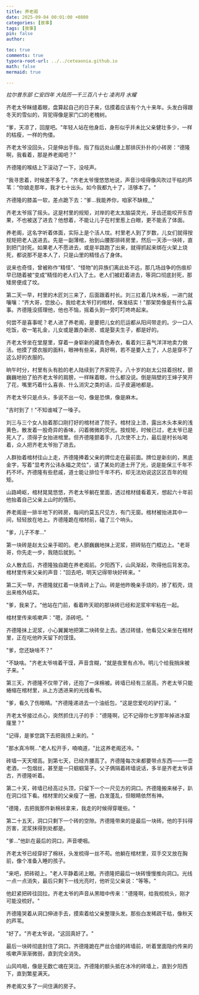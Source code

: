 ```yaml
---
title: 养老阁
date: 2025-09-04 00:01:00 +0800
categories: [故事]
tags: [故事]
pin: false
author: 

toc: true
comments: true
typora-root-url: ../../ceteaonia.github.io
math: false
mermaid: true

---
```

*拉尔普东部 仁安四年 大陆历一千三百八十七 凌冽月 水耀*

齐老太爷眯缝着眼，盘算起自己的日子来，估摸着应该有个九十来年。头发白得跟冬天的雪似的，背驼得像是家门口的老槐树。

“爹，天凉了，回屋吧。"年轻人站在他身后，身形似乎并未比父亲健壮多少，一样的枯瘦，一样的佝偻。

齐老太爷没回头，只是伸出手指，指了指远处山腰上那排灰扑扑的小砖房：“德隆啊，我看着，那是养老阁吧？"

齐德隆的喉结上下滚动了一下，没吱声。

“我寻思着，时候差不多了。"齐老太爷慢悠悠地说，声音沙哑得像风吹过干枯的芦苇：“你娘走那年，我才七十出头。如今我都九十了，活够本了。"

齐德隆的膝盖一软，差点跪下去：“爹...我能养你，咱家不缺粮,,,"

齐老太爷摇了摇头。这是村里的规矩，对岸的老太太脑袋灵光，牙齿还能咬开东杏果，不也被送了进去？他想着，不能让儿子在村里惹上白眼，更不能丢了体面。

养老阁，这名字听着体面，实际上是个活人坟。村里老人到了岁数，儿女们就得按规矩把老人送进去。先是一副薄棺，抬到山腰那排砖房里，然后一天添一块砖，直到把门封死。如果老人不愿进去，或是半路跑了出来，就得抓起来绑在火架上烧死，都说那不是本人了，只是山里的精怪占了身体。

说来也奇怪，曾被称作“精怪”、“怪物”的异族们离此处不远，那几场战争的伤痕却早已随着被“变成”精怪的老人们入了土。老人们被赶着进去，等洞口彻底封死，那矮房便成了坟。

第二天一早，村里的木匠刘三来了，后面跟着村长。刘三扛着几块木板，一进门就嚷嚷：“齐大哥，您放心，我给老太爷打的棺材，保准结实！"那架势像是有什么喜事。齐德隆没搭理他，他也不恼，摇着头到一旁叮叮咚咚起来。

何尝不是喜事呢？老人进了养老阁，是要把儿女的厄运都从阳间带走的。少一口人吃饭，收一笔礼金，儿女或是置办新房、或是娶夫生子，都是好的。

齐老太爷坐在堂屋里，穿着一身崭新的藏青色寿衣，看着刘三喜气洋洋地卖力做活。他摸了摸衣服的面料，眼神有些呆，真好啊，若不是要入土了，人总是穿不了这么好的衣服的。

晌午时分，村里有头有脸的老人陆续到了齐家院子。八十岁的赵太公拄着拐杖，颤巍巍地拍了拍齐老太爷的肩膀，一样眯着眼，什么都没说。倒是隔壁的王婶子笑开了花，嘴里巧着什么喜丧、什么消灾之类的话，瓜子皮遍地都是。

齐老太爷只是点头，多说不出一句，像是恐惧，像是麻木。

"吉时到了！"不知谁喊了一嗓子。

刘三与三个女人抬着那口刚打好的棺材进了院子。棺材没上漆，露出木头本来的浅黄色，散发着一股奇异的香味，闪着微微的荧光。按规矩，时候已过，老太爷已是死人了，须得子女抬进棺里。但齐德隆颤着手，几次使不上力，最后是村长吆喝着，众人把齐老太爷抬了进去。

人群抬着棺材往山上走，齐德隆捧着父亲的牌位走在最前面。牌位是新刻的，黑底金字，写着"显考齐公讳永福之灵位"，请了某处的道士开了光，说是能保三千年不朽不坏。齐德隆有些悲戚，道士能让排位千年不朽，却无法劝说这区区百年的规矩。

山路崎岖，棺材晃晃悠悠，齐老太爷躺在里面，透过棺材缝看着天，想起六十年前他抬着自己父亲上山时的情形。

养老阁是一排半地下的砖房，每间约莫五尺见方，有门无窗。棺材被抬进其中一间，轻轻放在地上。齐德隆跪在棺材前，磕了三个响头。

"爹，儿子不孝..."

第一块砖是赵太公亲手砌的。老人颤巍巍地抹上泥浆，把砖贴在门框边上。"老哥哥，你先走一步，我随后就到。"

众人散去后，齐德隆独自跪在养老阁前。夕阳西下，山风渐起，吹得他后背发凉。棺材里传来父亲的声音："回去吧，明天记得带块好砖来。"

第二天一早，齐德隆就扛着一块青砖上了山。砖是他昨晚亲手烧的，掺了稻壳，烧出来格外结实。

"爹，我来了。"他站在门前，看着昨天砌的那块砖已经和泥浆牢牢粘在一起。

棺材里传来咳嗽声："嗯，添砖吧。"

齐德隆抹上泥浆，小心翼翼地把第二块砖垒上去。透过砖缝，他看见父亲坐在棺材里，正在吃他昨天留下的馍馍。

"爹，您还缺啥不？"

"不缺啥。"齐老太爷啃着干馍，声音含糊，"就是夜里有点冷。明儿个给我捎床被子来。"

第三天，齐德隆不仅带了砖，还抱了一床棉被。砖墙已经有三层高，齐老太爷只能蜷缩在棺材里，从上方透进来的光线看书。

"爹，看久了伤眼睛。"齐德隆递进去一个油纸包，"这是您爱吃的驴打滚。"

齐老太爷接过点心，突然抓住儿子的手："德隆啊，记不记得你七岁那年掉进冰窟窿里？"

"记得，是爹您跳下去把我捞上来的。"

"那水真冷啊..."老人松开手，喃喃道，"比这养老阁还冷。"

砖墙一天天增高。到第七天，已经齐腰高了。齐德隆每次来都要带点东西——一壶老酒，一包烟丝，甚至是一只蝈蝈笼子。父子俩隔着砖墙说话，多半是齐老太爷讲古，齐德隆听着。

第二十天，砖墙已经高过头顶，只留下一个一尺见方的洞口。齐德隆搬来梯子，趴在洞口往下看。棺材里的父亲瘦了一圈，白发蓬乱，但眼睛依然有神。

"德隆，去把我那件新棉袄拿来，我走的时候得穿暖些。"

第二十五天，洞口只剩下一个砖的空隙。齐德隆带来的是最后一块砖。他的手抖得厉害，泥浆抹得到处都是。

"爹..."他趴在最后的洞口，声音哽咽。

齐老太爷已经穿好了棉袄，头发梳得一丝不苟。他躺在棺材里，双手交叉放在胸前，像个准备入睡的孩子。

"来吧，把砖砌上。"老人平静着闭上眼。齐德隆把最后一块砖慢慢推向洞口。光线一点一点消失，最后只剩下一线光亮时，他听见父亲说："等等。"

他赶紧把砖往回拉。齐老太爷的声音从黑暗中传来："德隆啊，给我梳梳头，刚才可能没梳好。"

齐德隆哭着从洞口伸进手去，摸索着给父亲整理头发。那些白发稀疏干枯，像秋天的芦苇。

"好了。"齐老太爷说，"这回真好了。"

最后一块砖彻底封住了洞口。齐德隆跪在严丝合缝的砖墙前，听着里面隐约传来的咳嗽声渐渐微弱，直到完全消失。

山风呜咽，像是无数亡魂在哭泣。齐德隆的额头抵在冰冷的砖墙上，直到夕阳西下，直到繁星满天。

养老阁又多了一间住满的房子。


